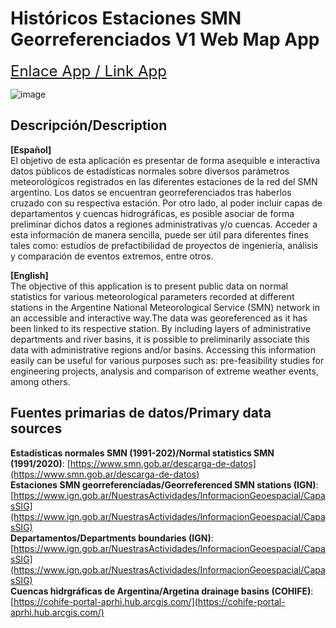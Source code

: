 # Históricos Estaciones SMN Georreferenciados V1 Web Map App

<span style="font-size: 24px;">[Enlace App / Link App](https://francobarrionuevoenv21.github.io/Historicos_climaticosSMN_georref_WebApp/)</span>

![image](https://github.com/user-attachments/assets/64e811a0-debf-462d-9fd3-12bb47bfeeab)

## Descripción/Description

**[Español]**<br>
El objetivo de esta aplicación es presentar de forma asequible e interactiva datos públicos de estadísticas normales sobre diversos parámetros meteorológícos registrados en las diferentes estaciones de la red del SMN argentino. Los datos se encuentran georreferenciados tras haberlos cruzado con su respectiva estación. Por otro lado, al poder incluir capas de departamentos y cuencas hidrográficas, es posible asociar de forma preliminar dichos datos a regiones administrativas y/o cuencas. Acceder a esta información de manera sencilla, puede ser útil para diferentes fines tales como: estudios de prefactibilidad de proyectos de ingeniería, análisis y comparación de eventos extremos, entre otros. 

**[English]**<br>
The objective of this application is to present public data on normal statistics for various meteorological parameters recorded at different stations in the Argentine National Meteorological Service (SMN) network in an accessible and interactive way.The data was georeferenced as it has been linked to its respective station. By including layers of administrative departments and river basins, it is possible to preliminarily associate this data with administrative regions and/or basins. Accessing this information easily can be useful for various purposes such as: pre-feasibility studies for engineering projects, analysis and comparison of extreme weather events, among others.

## Fuentes primarias de datos/Primary data sources

**Estadísticas normales SMN (1991-202)/Normal statistics SMN (1991/2020)**: [https://www.smn.gob.ar/descarga-de-datos](https://www.smn.gob.ar/descarga-de-datos)<br>
**Estaciones SMN georreferenciadas/Georreferenced SMN stations (IGN)**: [https://www.ign.gob.ar/NuestrasActividades/InformacionGeoespacial/CapasSIG](https://www.ign.gob.ar/NuestrasActividades/InformacionGeoespacial/CapasSIG)<br>
**Departamentos/Departments boundaries (IGN)**: [https://www.ign.gob.ar/NuestrasActividades/InformacionGeoespacial/CapasSIG](https://www.ign.gob.ar/NuestrasActividades/InformacionGeoespacial/CapasSIG)<br>
**Cuencas hidrgráficas de Argentina/Argetina drainage basins (COHIFE)**: [https://cohife-portal-aprhi.hub.arcgis.com/](https://cohife-portal-aprhi.hub.arcgis.com/)

